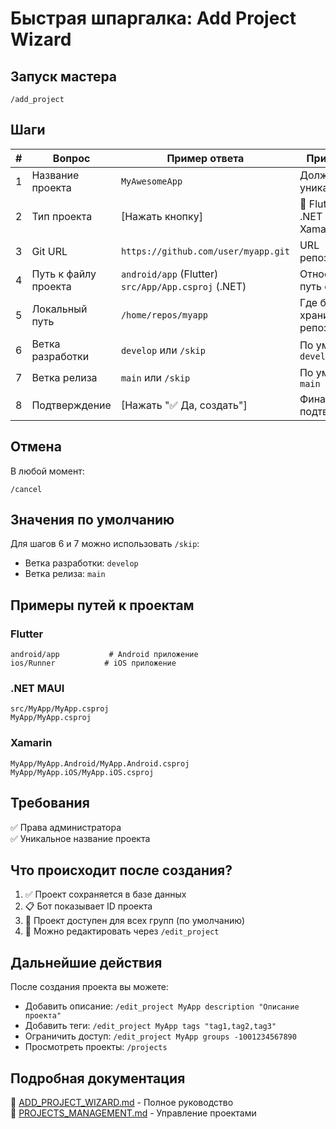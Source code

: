 # Быстрая шпаргалка: Add Project Wizard

## Запуск мастера

```
/add_project
```

## Шаги

| # | Вопрос | Пример ответа | Примечание |
|---|--------|---------------|------------|
| 1 | Название проекта | `MyAwesomeApp` | Должно быть уникальным |
| 2 | Тип проекта | [Нажать кнопку] | 🦋 Flutter / 🔷 .NET MAUI / 🔶 Xamarin |
| 3 | Git URL | `https://github.com/user/myapp.git` | URL репозитория |
| 4 | Путь к файлу проекта | `android/app` (Flutter)<br>`src/App/App.csproj` (.NET) | Относительный путь от корня |
| 5 | Локальный путь | `/home/repos/myapp` | Где будет храниться репозиторий |
| 6 | Ветка разработки | `develop` или `/skip` | По умолчанию: `develop` |
| 7 | Ветка релиза | `main` или `/skip` | По умолчанию: `main` |
| 8 | Подтверждение | [Нажать "✅ Да, создать"] | Финальное подтверждение |

## Отмена

В любой момент:
```
/cancel
```

## Значения по умолчанию

Для шагов 6 и 7 можно использовать `/skip`:
- Ветка разработки: `develop`
- Ветка релиза: `main`

## Примеры путей к проектам

### Flutter
```
android/app           # Android приложение
ios/Runner           # iOS приложение
```

### .NET MAUI
```
src/MyApp/MyApp.csproj
MyApp/MyApp.csproj
```

### Xamarin
```
MyApp/MyApp.Android/MyApp.Android.csproj
MyApp/MyApp.iOS/MyApp.iOS.csproj
```

## Требования

✅ Права администратора  
✅ Уникальное название проекта

## Что происходит после создания?

1. ✅ Проект сохраняется в базе данных
2. 📋 Бот показывает ID проекта
3. 🎉 Проект доступен для всех групп (по умолчанию)
4. 🔧 Можно редактировать через `/edit_project`

## Дальнейшие действия

После создания проекта вы можете:

- Добавить описание: `/edit_project MyApp description "Описание проекта"`
- Добавить теги: `/edit_project MyApp tags "tag1,tag2,tag3"`
- Ограничить доступ: `/edit_project MyApp groups -1001234567890`
- Просмотреть проекты: `/projects`

## Подробная документация

📖 [ADD_PROJECT_WIZARD.md](ADD_PROJECT_WIZARD.md) - Полное руководство  
📖 [PROJECTS_MANAGEMENT.md](PROJECTS_MANAGEMENT.md) - Управление проектами



